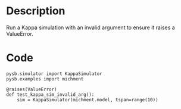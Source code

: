 # Description
Run a Kappa simulation with an invalid argument to ensure it raises a ValueError.

# Code
```
pysb.simulator import KappaSimulator
pysb.examples import michment

@raises(ValueError)
def test_kappa_sim_invalid_arg():
    sim = KappaSimulator(michment.model, tspan=range(10))

```
